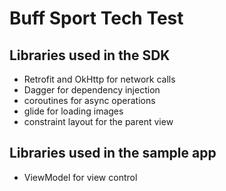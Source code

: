 # Buff Sport Tech Test

## Libraries used in the SDK

- Retrofit and OkHttp for network calls
- Dagger for dependency injection
- coroutines for async operations
- glide for loading images
- constraint layout for the parent view

## Libraries used in the sample app

- ViewModel for view control

